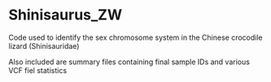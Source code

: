 # Shinisaurus_ZW
Code used to identify the sex chromosome system in the Chinese crocodile lizard (Shinisauridae)

Also included are summary files containing final sample IDs and various VCF fiel statistics
